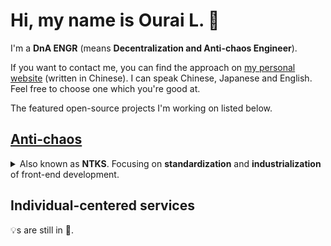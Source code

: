 # Hi, my name is Ourai L. 🤩

I'm a __DnA ENGR__ (means __Decentralization and Anti-chaos Engineer__).

If you want to contact me, you can find the approach on [my personal website](https://ourai.ws/) (written in Chinese). I can speak Chinese, Japanese and English. Feel free to choose one which you're good at.

The featured open-source projects I'm working on listed below.

## [Anti-chaos](https://github.com/anti-chaos)

<details>
<summary>Also known as <strong>NTKS</strong>. Focusing on <strong>standardization</strong> and <strong>industrialization</strong> of front-end development.</summary>

### [Petals](https://github.com/fxxk-design/petals)

A sub system of __Fxxk Design__, born for component-based front-end development.

As the foundation of GUI development, provides component interfaces, headless components, CSS components and many useful utilities.

There're also some implementations based on Petals:

- [Kokiri](https://github.com/fxxk-design/kokiri) - Vue components
- [Zora](https://github.com/fxxk-design/zora) - React components

### [Handie](https://github.com/future-js/handie)
  
A progressive config-driven JavaScript framework from __Future.js__ for front-end development of web-based management systems.

Solutions for web apps based on Vue ([`handie-vue`](https://www.npmjs.com/package/handie-vue)) and React ([`handie-react`](https://www.npmjs.com/package/handie-react)) are available right now.
</details>

## Individual-centered services

💡s are still in 🧠.
